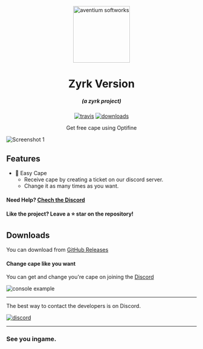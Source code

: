 <p align="center"><img src="https://i.imgur.com/j5rQmwk.png" width="150px" height="150px" alt="aventium softworks"></p>
<h1 align="center">Zyrk Version</h1>

<em><h5 align="center">(a zyrk project)</h5></em>

[<p align="center"><img src="https://img.shields.io/travis/dscalzi/HeliosLauncher.svg?style=for-the-badge" alt="travis">](https://travis-ci.org/zyrk-dev/Zyrk-Version) [<img src="https://img.shields.io/github/downloads/zyrk-dev/Zyrk-Version/total.svg?style=for-the-badge" alt="downloads">](https://github.com/zyrk-dev/Zyrk-Version/releases)</p>

<p align="center">Get free cape using Optifine</p>

![Screenshot 1](https://i.imgur.com/XozKiTj.png)

## Features

* 📂 Easy Cape
  * Receive cape by creating a ticket on our discord server.
  * Change it as many times as you want.

#### Need Help? [Chech the Discord][discord]

#### Like the project? Leave a ⭐ star on the repository!

## Downloads

You can download from [GitHub Releases](https://github.com/zyrk-dev/Zyrk-Version/releases)


#### Change cape like you want 

You can get and change you're cape on joining the [Discord][discord]

![console example](https://i.imgur.com/TzlNSeo.png)

---

The best way to contact the developers is on Discord.

[![discord](https://discordapp.com/api/guilds/721638187910299650/embed.png?style=banner3)][discord]

---

### See you ingame.


[nodejs]: https://nodejs.org/en/ 'Node.js'
[discordjs]: https://www.npmjs.com/package/discord.js?source=post_page-----7b5fe27cb6fa---------------------- 'Discord.js'
[vscode]: https://code.visualstudio.com/ 'Visual Studio Code'
[discord]: https://discord.gg/PCJyb2w 'Discord'
[wiki]: https://discord.gg/PCJyb2w 'wiki'
